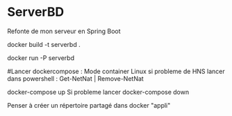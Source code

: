 # ServerBD
Refonte de mon serveur en Spring Boot

docker build -t serverbd .

docker run -P serverbd



#Lancer dockercompose :
Mode container Linux
si probleme de HNS lancer dans powershell : Get-NetNat | Remove-NetNat

docker-compose up 
Si probleme lancer 
docker-compose down

Penser à créer un répertoire partagé dans docker "appli"